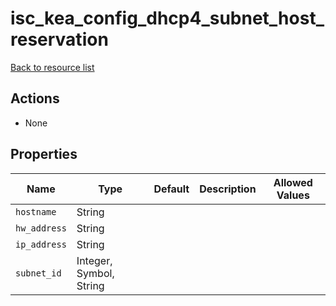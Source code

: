 # isc_kea_config_dhcp4_subnet_host_reservation

[Back to resource list](../README.md#resources)

## Actions

- None

## Properties

| Name         | Type                    | Default | Description | Allowed Values |
| ------------ | ----------------------- | ------- | ----------- | -------------- |
| `hostname`   | String                  |         |             |                |
| `hw_address` | String                  |         |             |                |
| `ip_address` | String                  |         |             |                |
| `subnet_id`  | Integer, Symbol, String |         |             |                |
